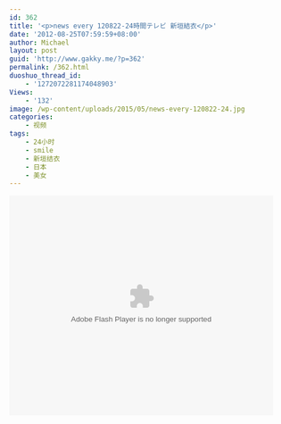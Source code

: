 ```yaml
---
id: 362
title: '<p>news every 120822-24時間テレビ 新垣結衣</p>'
date: '2012-08-25T07:59:59+08:00'
author: Michael
layout: post
guid: 'http://www.gakky.me/?p=362'
permalink: /362.html
duoshuo_thread_id:
    - '1272072281174048903'
Views:
    - '132'
image: /wp-content/uploads/2015/05/news-every-120822-24.jpg
categories:
    - 视频
tags:
    - 24小时
    - smile
    - 新垣结衣
    - 日本
    - 美女
---
```


<object height="394" width="473"><param name="allowscriptaccess" value="sameDomain"></param><param name="wmode" value="transparent"></param><param name="movie" value="http://player.youku.com/player.php/sid/110753297/v.swf"></param><param name="allowfullscreen" value="true"></param><embed allowfullscreen="true" allowscriptaccess="sameDomain" height="394" src="http://player.youku.com/player.php/sid/110753297/v.swf" type="application/x-shockwave-flash" width="473" wmode="transparent"></embed></object>